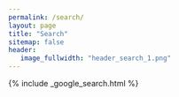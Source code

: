 ```yaml
---
permalink: /search/
layout: page
title: "Search"
sitemap: false
header:
   image_fullwidth: "header_search_1.png"
---
```


{% include _google_search.html %}
